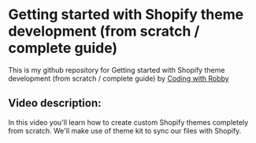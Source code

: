 # Getting started with Shopify theme development (from scratch / complete guide)

This is my github repository for Getting started with Shopify theme development (from scratch / complete guide) by
[Coding with Robby](https://www.youtube.com/watch?v=zCDo-l5DJSo&t=587s)

## Video description:
In this video you'll learn how to create custom Shopify themes completely from scratch. We'll make use of theme kit to sync our files with Shopify.

